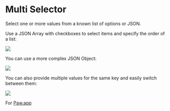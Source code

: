 # Multi Selector

Select one or more values from a known list of options or JSON.

Use a JSON Array with checkboxes to select items and specify the order of a
list:

![](https://raw.githubusercontent.com/elliotchance/multiselector/master/example1.png)

You can use a more complex JSON Object:

![](https://raw.githubusercontent.com/elliotchance/multiselector/master/example2.png)

You can also provide multiple values for the same key and easily switch between
them:

![](https://raw.githubusercontent.com/elliotchance/multiselector/master/example2.png)

For [Paw.app](https://paw.cloud)
